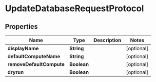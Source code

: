 

# UpdateDatabaseRequestProtocol

## Properties

Name | Type | Description | Notes
------------ | ------------- | ------------- | -------------
**displayName** | **String** |  |  [optional]
**defaultComputeName** | **String** |  |  [optional]
**removeDefaultCompute** | **Boolean** |  |  [optional]
**dryrun** | **Boolean** |  |  [optional]



